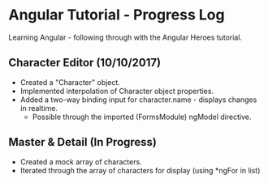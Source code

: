 # Angular Tutorial - Progress Log
Learning Angular - following through with the Angular Heroes tutorial.
## Character Editor (10/10/2017)
- Created a "Character" object.
- Implemented interpolation of Character object properties.
- Added a two-way binding input for character.name - displays changes in realtime.
  - Possible through the imported (FormsModule) ngModel directive.
## Master & Detail (In Progress)
- Created a mock array of characters.
- Iterated through the array of characters for display (using *ngFor in list)
